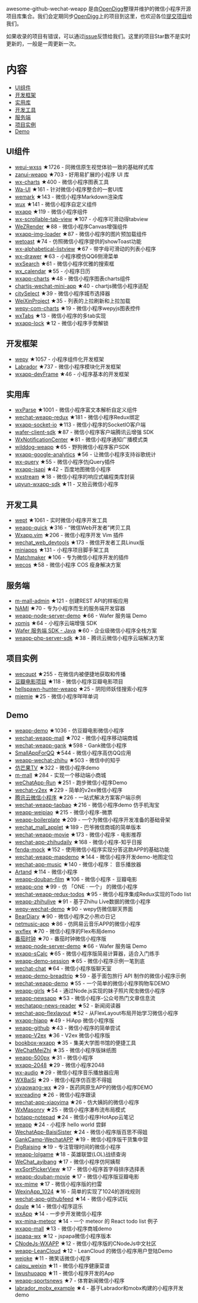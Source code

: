 ﻿awesome-github-wechat-weapp 是由[OpenDigg](http://www.opendigg.com/)整理并维护的微信小程序开源项目库集合。我们会定期同步[OpenDigg](http://www.opendigg.com/tags/wechat-app)上的项目到这里，也欢迎各位[提交项目](https://github.com/opendigg/opending-share-projects)给我们。 

如果收录的项目有错误，可以通过[issue](https://github.com/opendigg/awesome-github-wechat-weapp/issues)反馈给我们。这里的项目Star数不是实时更新的，一般是一周更新一次。 

# 内容 

- [UI组件](#UI组件) 
- [开发框架](#开发框架) 
- [实用库](#实用库) 
- [开发工具](#开发工具) 
- [服务端](#服务端) 
- [项目实例](#项目实例) 
- [Demo](#Demo) 

## UI组件 

- [weui-wxss](https://github.com/weui/weui-wxss) ★1726 - 同微信原生视觉体验一致的基础样式库 
- [zanui-weapp](https://github.com/youzan/zanui-weapp) ★703 - 好用易扩展的小程序 UI 库 
- [wx-charts](https://github.com/xiaolin3303/wx-charts) ★400 - 微信小程序图表工具 
- [Wa-UI](https://github.com/liujians/Wa-UI) ★161 - 针对微信小程序整合的一套UI库 
- [wemark](https://github.com/TooBug/wemark) ★143 - 微信小程序Markdown渲染库 
- [wux](https://github.com/skyvow/wux) ★141 - 微信小程序自定义组件 
- [wxapp](https://github.com/youzouzou/wxapp) ★119 - 微信小程序组件 
- [wx-scrollable-tab-view](https://github.com/zhongjie-chen/wx-scrollable-tab-view) ★107 - 小程序可滑动得tabview 
- [WeZRender](https://github.com/guyoung/WeZRender) ★88 - 微信小程序Canvas增强组件 
- [wxapp-img-loader](https://github.com/o2team/wxapp-img-loader) ★87 - 微信小程序的图片预加载组件 
- [wetoast](https://github.com/kiinlam/wetoast) ★74 - 仿照微信小程序提供的showToast功能 
- [wx-alphabetical-listview](https://github.com/zhongjie-chen/wx-alphabetical-listview) ★67 - 带字母可滑动的列表小程序 
- [wx-drawer](https://github.com/zhongjie-chen/wx-drawer) ★63 - 小程序模仿QQ6侧滑菜单 
- [wxSearch](https://github.com/icindy/wxSearch) ★61 - 微信小程序优雅的搜索框 
- [wx_calendar](https://github.com/treadpit/wx_calendar) ★55 - 小程序日历 
- [wxapp-charts](https://github.com/hawx1993/wxapp-charts) ★48 - 微信小程序图表charts组件 
- [chartjs-wechat-mini-app](https://github.com/xiabingwu/chartjs-wechat-mini-app) ★40 - chartjs微信小程序适配 
- [citySelect](https://github.com/chenjinxinlove/citySelect) ★39 - 微信小程序城市选择器 
- [WeiXinProject](https://github.com/lidong1665/WeiXinProject) ★35 - 列表的上拉刷新和上拉加载 
- [wepy-com-charts](https://github.com/CalvinHong/wepy-com-charts) ★19 - 微信小程序wepyjs图表控件 
- [wxTabs](https://github.com/hss01248/wxTabs) ★13 - 微信小程序的多tab实现 
- [wxapp-lock](https://github.com/demi520/wxapp-lock) ★12 - 微信小程序手势解锁 

## 开发框架 

- [wepy](https://github.com/wepyjs/wepy) ★1057 - 小程序组件化开发框架 
- [Labrador](https://github.com/maichong/labrador) ★737 - 微信小程序模块化开发框架 
- [wxapp-devFrame](https://github.com/hss01248/wxapp-devFrame) ★46 - 小程序基本的开发框架 

## 实用库 

- [wxParse](https://github.com/icindy/wxParse) ★1001 - 微信小程序富文本解析自定义组件 
- [wechat-weapp-redux](https://github.com/charleyw/wechat-weapp-redux) ★181 - 微信小程序Redux绑定 
- [wxapp-socket-io](https://github.com/fanweixiao/wxapp-socket-io) ★113 - 微信小程序的SocketIO客户端 
- [wafer-client-sdk](https://github.com/tencentyun/weapp-client-sdk) ★87 - 微信小程序客户端腾讯云增强 SDK 
- [WxNotificationCenter](https://github.com/icindy/WxNotificationCenter) ★81 - 微信小程序通知广播模式类 
- [wilddog-weapp](https://github.com/WildDogTeam/wilddog-weapp) ★65 - 野狗微信小程序客户SDK 
- [wxapp-google-analytics](https://github.com/rchunping/wxapp-google-analytics) ★56 - 让微信小程序支持谷歌统计 
- [wx-query](https://github.com/stephenml/wx-query) ★55 - 微信小程序仿jQuery插件 
- [wxapp-jsapi](https://github.com/baidumapapi/wxapp-jsapi) ★42 - 百度地图微信小程序 
- [wxstream](https://github.com/wpcfan/wxstream) ★18 - 微信小程序的响应式编程类库封装 
- [upyun-wxapp-sdk](https://github.com/upyun/upyun-wxapp-sdk) ★11 - 又拍云微信小程序 

## 开发工具 

- [wept](https://github.com/chemzqm/wept) ★1061 - 实时微信小程序开发工具 
- [weapp-quick](https://github.com/phodal/weapp-quick) ★316 - “微信Web开发者”拷贝工具 
- [Wxapp.vim](https://github.com/chemzqm/wxapp.vim) ★206 - 微信小程序开发 Vim 插件 
- [wechat_web_devtools](https://github.com/yuan1994/wechat_web_devtools) ★173 - 微信开发者工具Linux版 
- [miniapps](https://github.com/DDFE/miniapps) ★131 - 小程序项目脚手架工具 
- [Matchmaker](https://github.com/lypeer/Matchmaker) ★106 - 专为微信小程序开发的插件 
- [wecos](https://github.com/tencentyun/wecos) ★58 - 微信小程序 COS 瘦身解决方案 

## 服务端 

- [m-mall-admin](https://github.com/skyvow/m-mall-admin) ★121 - 创建REST API的样板应用 
- [NAMI](https://github.com/wodenwang/nami) ★70 - 专为小程序而生的服务端开发容器 
- [weapp-node-server-demo](https://github.com/tencentyun/weapp-node-server-demo) ★66 - Wafer 服务端 Demo 
- [xpmjs](https://github.com/XpmJS/xpmjs) ★64 - 小程序云端增强 SDK 
- [Wafer 服务端 SDK - Java](https://github.com/tencentyun/weapp-java-server-sdk) ★60 - 企业级微信小程序全栈方案 
- [weapp-php-server-sdk](https://github.com/tencentyun/weapp-php-server-sdk) ★38 - 腾讯云微信小程序云端解决方案 

## 项目实例 

- [wecqupt](https://github.com/lanshan-studio/wecqupt) ★255 - 在微信内被便捷地获取和传播 
- [豆瓣电影项目](https://github.com/songhaoreact/豆瓣电影项目) ★118 - 微信小程序豆瓣电影项目 
- [hellspawn-hunter-weapp](https://github.com/bluedazzle/hellspawn-hunter-weapp) ★25 - 阴阳师妖怪搜索小程序 
- [miemie](https://github.com/airingursb/miemie) ★25 - 微信小程序咩咩单词 

## Demo 

- [weapp-demo](https://github.com/zce/weapp-demo) ★1036 - 仿豆瓣电影微信小程序 
- [wechat-weapp-mall](https://github.com/liuxuanqiang/wechat-weapp-mall) ★702 - 微信小程序移动端商城 
- [wechat-weapp-gank](https://github.com/lypeer/wechat-weapp-gank) ★598 - Gank微信小程序 
- [SmallAppForQQ](https://github.com/xiehui999/SmallAppForQQ) ★544 - 微信小程序高仿QQ应用 
- [weapp-wechat-zhihu](https://github.com/RebeccaHanjw/weapp-wechat-zhihu) ★503 - 微信中的知乎 
- [仿芒果TV](https://github.com/web-Marker/wechat-Development) ★322 - 微信小程序demo 
- [m-mall](https://github.com/skyvow/m-mall) ★284 - 实现一个移动端小商城 
- [weChatApp-Run](https://github.com/alanwangmodify/weChatApp-Run) ★251 - 跑步微信小程序Demo 
- [wechat-v2ex](https://github.com/jectychen/wechat-v2ex) ★229 - 简单的v2ex微信小程序 
- [腾讯云微信小程序](https://github.com/tencentyun/weapp-client-demo) ★226 - 一站式解决方案客户端示例 
- [wechat-weapp-taobao](https://github.com/ChangQing666/wechat-weapp-taobao) ★216 - 微信小程序demo 仿手机淘宝 
- [weapp-weipiao](https://github.com/wangmingjob/weapp-weipiao) ★215 - 微信小程序-微票 
- [weapp-boilerplate](https://github.com/zce/weapp-boilerplate) ★209 - 一个为微信小程序开发准备的基础骨架 
- [wechat_mall_applet](https://github.com/bayetech/wechat_mall_applet) ★189 - 巴爷微信商城的简单版本 
- [wechat-weapp-movie](https://github.com/yesifeng/wechat-weapp-movie) ★173 - 微信小程序 - 电影推荐 
- [wechat-app-zhihudaily](https://github.com/myronliu347/wechat-app-zhihudaily) ★168 - 微信小程序-知乎日报 
- [fenda-mock](https://github.com/davedavehong/fenda-mock) ★152 - 使用微信小程序实现分答这款APP的基础功能 
- [wechat-weapp-mapdemo](https://github.com/giscafer/wechat-weapp-mapdemo) ★144 - 微信小程序开发demo-地图定位 
- [wechat-app-music](https://github.com/eyasliu/wechat-app-music) ★140 - 微信小程序： 音乐播放器 
- [Artand](https://github.com/SuperKieran/weapp-artand) ★114 - 微信小程序 
- [weapp-douban-film](https://github.com/hingsir/weapp-douban-film) ★106 - 微信小程序 - 豆瓣电影 
- [weapp-one](https://github.com/ahonn/weapp-one) ★99 - 仿 「ONE · 一个」 的微信小程序 
- [wechat-weapp-redux-todos](https://github.com/charleyw/wechat-weapp-redux-todos) ★95 - 微信小程序集成Redux实现的Todo list 
- [weapp-zhihulive](https://github.com/dongweiming/weapp-zhihulive) ★91 - 基于Zhihu Live数据的微信小程序 
- [wepy-wechat-demo](https://github.com/wepyjs/wepy-wechat-demo) ★90 - wepy仿微信聊天界面 
- [BearDiary](https://github.com/harveyqing/BearDiary) ★90 - 微信小程序之小熊の日记 
- [netmusic-app](https://github.com/sqaiyan/netmusic-app) ★86 - 仿网易云音乐APP的微信小程序 
- [wxflex](https://github.com/icindy/wxflex) ★70 - 微信小程序的Flex布局demo 
- [番茄时钟](https://github.com/kraaas/timer) ★70 - 番茄时钟微信小程序版 
- [weapp-node-server-demo](https://github.com/tencentyun/weapp-node-server-demo) ★66 - Wafer 服务端 Demo 
- [wxapp-sCalc](https://github.com/dunizb/wxapp-sCalc) ★65 - 微信小程序版简易计算器，适合入门练手 
- [weapp-demo-session](https://github.com/CFETeam/weapp-demo-session) ★65 - 微信小程序示例一笔到底 
- [wechat-chat](https://github.com/ericzyh/wechat-chat) ★64 - 微信小程序版聊天室 
- [weapp-demo-breadtrip](https://github.com/romoo/weapp-demo-breadtrip) ★59 - 基于面包旅行 API 制作的微信小程序示例 
- [wechat-weapp-demo](https://github.com/SeptemberMaples/wechat-weapp-demo) ★55 - 一个简单的微信小程序购物车DEMO 
- [weapp-girls](https://github.com/litt1e-p/weapp-girls) ★54 - 通过Node.js实现的妹子照片爬虫微信小程序 
- [weapp-newsapp](https://github.com/hijiangtao/weapp-newsapp) ★53 - 微信小程序-公众号热门文章信息流 
- [wechatapp-news-reader](https://github.com/vace/wechatapp-news-reader) ★52 - 新闻阅读器 
- [wechat-app-flexlayout](https://github.com/hardog/wechat-app-flexlayout) ★52 - 从FlexLayout布局开始学习微信小程序 
- [wxapp-hiapp](https://github.com/BelinChung/wxapp-hiapp) ★49 - HiApp 微信小程序版 
- [weapp-github](https://github.com/zhengxiaowai/weapp-github) ★43 - 微信小程序的简单尝试 
- [weapp-V2ex](https://github.com/bestony/weapp-V2ex) ★36 - V2ex 微信小程序版 
- [bookbox-wxapp](https://github.com/ToadWoo/bookbox-wxapp) ★35 - 集美大学图书馆的便捷工具 
- [WeChatMeiZhi](https://github.com/brucevanfdm/WeChatMeiZhi) ★35 - 微信小程序版妹纸图 
- [weapp-500px](https://github.com/fluency03/weapp-500px) ★31 - 微信小程序 
- [wxapp-2048](https://github.com/natee/wxapp-2048) ★29 - 微信小程序2048 
- [wx-audio](https://github.com/xingbofeng/wx-audio) ★29 - 微信小程序音乐播放器应用 
- [WXBaiSi](https://github.com/SureZhangHW/WXBaiSi) ★29 - 微信小程序仿百思不得姐 
- [yiyaowang-wx](https://github.com/jiabinxu/yiyaowang-wx) ★29 - 医药网原生APP的微信小程序DEMO 
- [wxreading](https://github.com/gxmzjxk/wxreading) ★26 - 微信小程序跟读 
- [wechat-app-xiaoyima](https://github.com/iamjs1/wechat-app-xiaoyima) ★26 - 仿大姨妈的微信小程序 
- [WxMasonry](https://github.com/icindy/WxMasonry) ★25 - 微信小程序瀑布流布局模式 
- [hotapp-notepad](https://github.com/hotapp888/hotapp-notepad) ★24 - 微信小程序HotApp云笔记 
- [weapp](https://github.com/kunkun12/weapp) ★24 - 小程序 hello world 尝鲜 
- [WechatApp-BaisiSister](https://github.com/Symous/WechatApp-BaisiSister) ★24 - 微信小程序版百思不得姐 
- [GankCamp-WechatAPP](https://github.com/iwgang/GankCamp-WechatAPP) ★19 - 微信小程序版干货集中营 
- [PigRaising](https://github.com/SeaHub/PigRaising) ★19 - 专注管理时间的微信小程序 
- [weapp-lolgame](https://github.com/xiaowenxia/weapp-lolgame) ★18 - 英雄联盟(LOL)战绩查询 
- [WeChat_ayibang](https://github.com/Sukura7/WeChat_ayibang) ★17 - 微信小程序仿阿姨帮 
- [wxSortPickerView](https://github.com/icindy/wxSortPickerView) ★17 - 微信小程序首字母排序选择表 
- [weapp-douban-movie](https://github.com/David-Guo/weapp-douban-movie) ★17 - 微信小程序版豆瓣电影 
- [wx-mime](https://github.com/jsongo/wx-mime) ★17 - 微信小程序版的扫雷 
- [WexinApp_1024](https://github.com/RedLove/WexinApp_1024) ★16 - 简单的实现了1024的游戏规则 
- [wechat-app-githubfeed](https://github.com/uniquexiaobai/wechat-app-githubfeed) ★14 - 微信小程序试玩 
- [doule](https://github.com/mkxiansheng/doule) ★14 - 微信小程序逗乐 
- [wxApp](https://github.com/Gavin-YYC/wxApp) ★14 - 一步步开发微信小程序 
- [wx-mina-meteor](https://github.com/leijing7/wx-mina-meteor) ★14 - 一个 meteor 的 React todo list 例子 
- [wxapp-mall](https://github.com/lin-xin/wxapp-mall) ★13 - 微信小程序商城demo 
- [jspapa-wx](https://github.com/biggerV/jspapa-wx) ★12 - jspapa微信小程序版本 
- [CNodeJs-WXAPP](https://github.com/Shaman05/CNodeJs-WXAPP) ★12 - 微信小程序版的CNodeJs中文社区 
- [weapp-LeanCloud](https://github.com/bestony/weapp-LeanCloud) ★12 - LeanCloud 的微信小程序用户登陆Demo 
- [wejoke](https://github.com/zszdevelop/wejoke) ★11 - 微笑话微信小程序 
- [caipu_weixin](https://github.com/bestTao/caipu_weixin) ★11 - 微信小程序健康菜谱 
- [liwushuoapp](https://github.com/chongbenben/liwushuoapp) ★11 - 微信小程序开发的App 
- [weapp-sportsnews](https://github.com/havenxie/weapp-sportsnews) ★7 - 体育新闻微信小程序 
- [labrador_mobx_example](https://github.com/spacedragon/labrador_mobx_example) ★4 - 基于Labrador和mobx构建的小程序开发demo 
